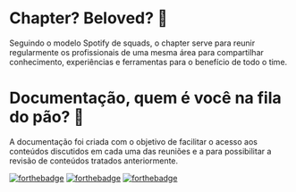 # Chapter? Beloved? :information_desk_person:

Seguindo o modelo Spotify de squads, o chapter serve para reunir regularmente os profissionais de uma mesma área para compartilhar conhecimento, experiências e ferramentas para o benefício de todo o time.


# Documentação, quem é você na fila do pão? :notebook:

A documentação foi criada com o objetivo de facilitar o acesso aos conteúdos discutidos em cada uma das reuniões e a para possibilitar a revisão de conteúdos tratados anteriormente.

[![forthebadge](https://forthebadge.com/images/badges/built-by-developers.svg)](https://forthebadge.com) [![forthebadge](https://forthebadge.com/images/badges/powered-by-water.svg)](https://forthebadge.com) [![forthebadge](https://forthebadge.com/images/badges/for-you.svg)](https://forthebadge.com)
